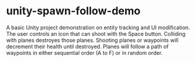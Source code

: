 # unity-spawn-follow-demo

A basic Unity project demonstration on entity tracking and UI modification. The user controls an icon that can shoot with the Space button. Colliding with planes destroyes those planes. Shooting planes or waypoints will decrement their health until destroyed. Planes will follow a path of waypoints in either sequential order (A to F) or in random order.
